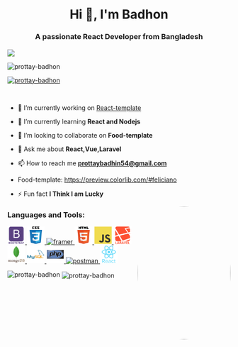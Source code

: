 <h1 align="center">Hi 👋, I'm Badhon</h1>
<h3 align="center">A passionate React Developer from Bangladesh</h3>
<img  align="center" src='https://axsisnet.com/wp-content/uploads/2018/08/banner-web-design.png'/>

<p align="left"> <img src="https://komarev.com/ghpvc/?username=prottay-badhon&label=Profile%20views&color=0e75b6&style=flat" alt="prottay-badhon" /> </p>

<p align="left"> <a href="https://github.com/ryo-ma/github-profile-trophy"><img src="https://github-profile-trophy.vercel.app/?username=prottay-badhon" alt="prottay-badhon" /></a> </p>

<p align="left"> <a href="https://twitter.com/" target="blank"><img src="https://img.shields.io/twitter/follow/?logo=twitter&style=for-the-badge" alt="" /></a> </p>

- 🔭 I’m currently working on [React-template](https://react-template-badhon.herokuapp.com/home)

- 🌱 I’m currently learning **React and Nodejs**

- 👯 I’m looking to collaborate on **Food-template**

- 💬 Ask me about **React,Vue,Laravel**

- 📫 How to reach me **prottaybadhin54@gmail.com**
- Food-template: https://preview.colorlib.com/#feliciano

- ⚡ Fun fact **I Think I am Lucky**
<img align='right' class='rounded-circle' src='https://scontent.fcgp10-1.fna.fbcdn.net/v/t1.6435-9/168169158_950682559071098_5766853616198430486_n.jpg?_nc_cat=102&ccb=1-3&_nc_sid=09cbfe&_nc_ohc=f41ybSP2_QIAX_BecO0&_nc_ht=scontent.fcgp10-1.fna&oh=b002b43212d3ca62211686714621f980&oe=60E5D628' height='300' width='210' style='border-radius: 100%'/>

<h3 align="left">Languages and Tools:</h3>
<p align="left"> <a href="https://getbootstrap.com" target="_blank"> <img src="https://raw.githubusercontent.com/devicons/devicon/master/icons/bootstrap/bootstrap-plain-wordmark.svg" alt="bootstrap" width="40" height="40"/> </a> <a href="https://www.w3schools.com/css/" target="_blank"> <img src="https://raw.githubusercontent.com/devicons/devicon/master/icons/css3/css3-original-wordmark.svg" alt="css3" width="40" height="40"/> </a> <a href="https://www.framer.com/" target="_blank"> <img src="https://www.vectorlogo.zone/logos/framer/framer-icon.svg" alt="framer" width="40" height="40"/> </a> <a href="https://www.w3.org/html/" target="_blank"> <img src="https://raw.githubusercontent.com/devicons/devicon/master/icons/html5/html5-original-wordmark.svg" alt="html5" width="40" height="40"/> </a> <a href="https://developer.mozilla.org/en-US/docs/Web/JavaScript" target="_blank"> <img src="https://raw.githubusercontent.com/devicons/devicon/master/icons/javascript/javascript-original.svg" alt="javascript" width="40" height="40"/> </a> <a href="https://laravel.com/" target="_blank"> <img src="https://raw.githubusercontent.com/devicons/devicon/master/icons/laravel/laravel-plain-wordmark.svg" alt="laravel" width="40" height="40"/> </a> <a href="https://www.mongodb.com/" target="_blank"> <img src="https://raw.githubusercontent.com/devicons/devicon/master/icons/mongodb/mongodb-original-wordmark.svg" alt="mongodb" width="40" height="40"/> </a> <a href="https://www.mysql.com/" target="_blank"> <img src="https://raw.githubusercontent.com/devicons/devicon/master/icons/mysql/mysql-original-wordmark.svg" alt="mysql" width="40" height="40"/> </a> <a href="https://www.php.net" target="_blank"> <img src="https://raw.githubusercontent.com/devicons/devicon/master/icons/php/php-original.svg" alt="php" width="40" height="40"/> </a> <a href="https://postman.com" target="_blank"> <img src="https://www.vectorlogo.zone/logos/getpostman/getpostman-icon.svg" alt="postman" width="40" height="40"/> </a> <a href="https://reactjs.org/" target="_blank"> <img src="https://raw.githubusercontent.com/devicons/devicon/master/icons/react/react-original-wordmark.svg" alt="react" width="40" height="40"/> </a> </p>

<p><img align="left" src="https://github-readme-stats.vercel.app/api/top-langs?username=prottay-badhon&show_icons=true&locale=en&layout=compact" alt="prottay-badhon" /></p>

<p>&nbsp;<img align="center" src="https://github-readme-stats.vercel.app/api?username=prottay-badhon&show_icons=true&locale=en" alt="prottay-badhon" /></p>
